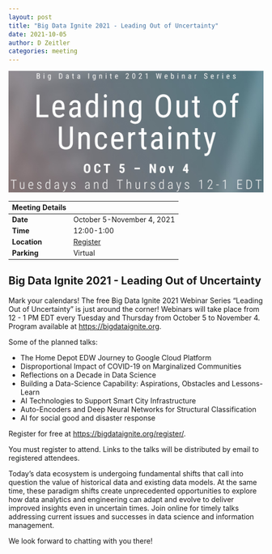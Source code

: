 ```yaml
---
layout: post
title: "Big Data Ignite 2021 - Leading Out of Uncertainty"
date: 2021-10-05
author: D Zeitler
categories: meeting
---
```


![BDI 2021](/images/BDI2021.jpg)

| Meeting Details           ||
|:-----------|:--------------|
|**Date**    |October 5-November 4, 2021|
|**Time**    |12:00-1:00          |
|**Location**| [Register](https://bigdataignite.org/register/)
|**Parking** |Virtual|

## Big Data Ignite 2021 - Leading Out of Uncertainty

Mark your calendars! The free Big Data Ignite 2021 Webinar Series “Leading Out of Uncertainty” is just around the corner! Webinars will take place from 12 - 1 PM EDT every Tuesday and Thursday from October 5 to November 4. Program available at https://bigdataignite.org.

Some of the planned talks:
- The Home Depot EDW Journey to Google Cloud Platform
- Disproportional Impact of COVID-19 on Marginalized Communities
- Reflections on a Decade in Data Science
- Building a Data-Science Capability: Aspirations, Obstacles and Lessons-Learn
- AI Technologies to Support Smart City Infrastructure
- Auto-Encoders and Deep Neural Networks for Structural Classification
- AI for social good and disaster response

Register for free at https://bigdataignite.org/register/.

You must register to attend. Links to the talks will be distributed by email to registered attendees.

Today’s data ecosystem is undergoing fundamental shifts that call into question the value of historical data and existing data models. At the same time, these paradigm shifts create unprecedented opportunities to explore how data analytics and engineering can adapt and evolve to deliver improved insights even in uncertain times. Join online for timely talks addressing current issues and successes in data science and information management.

We look forward to chatting with you there!


